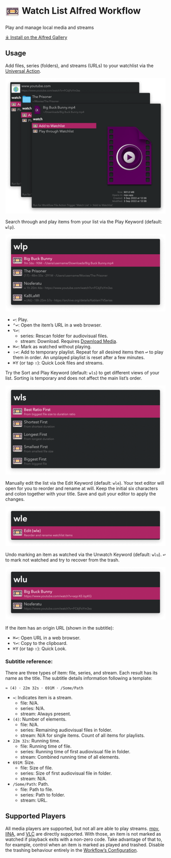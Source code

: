 # <img src='Workflow/icon.png' width='45' align='center' alt='icon'> Watch List Alfred Workflow

Play and manage local media and streams

<a href='https://alfred.app/workflows/vitor/watch-list'>⤓ Install on the Alfred Gallery</a>

## Usage

Add files, series (folders), and streams (URLs) to your watchlist via the [Universal Action](https://www.alfredapp.com/help/features/universal-actions/).

![Universal action for adding to watchlist](Workflow/images/about/ua.png)

Search through and play items from your list via the Play Keyword (default: `wlp`).

![Showing items to play](Workflow/images/about/wlp.png)

* <kbd>↩&#xFE0E;</kbd>: Play.
* <kbd>⌃</kbd><kbd>↩&#xFE0E;</kbd>: Open the item’s URL in a web browser.
* <kbd>⌥</kbd><kbd>↩&#xFE0E;</kbd>:
    * series: Rescan folder for audiovisual files.
    * stream: Download. Requires [Download Media](https://alfred.app/workflows/vitor/download-media/).
* <kbd>⌘</kbd><kbd>↩&#xFE0E;</kbd>: Mark as watched without playing.
* <kbd>⇧</kbd><kbd>↩&#xFE0E;</kbd>: Add to temporary playlist. Repeat for all desired items then <kbd>↩&#xFE0E;</kbd> to play them in order. An unplayed playlist is reset after a few minutes.
* <kbd>⌘</kbd><kbd>Y</kbd> (or tap <kbd>⇧</kbd>): Quick Look files and streams.

Try the Sort and Play Keyword (default: `wls`) to get different views of your list. Sorting is temporary and does not affect the main list’s order.

![Showing sort options](Workflow/images/about/wls.png)

Manually edit the list via the Edit Keyword (default: `wle`). Your text editor will open for you to reorder and rename at will. Keep the initial six characters and colon together with your title. Save and quit your editor to apply the changes.

![Edit list](Workflow/images/about/wle.png)

Undo marking an item as watched via the Unwatch Keyword (default: `wlu`). <kbd>↩&#xFE0E;</kbd> to mark not watched and try to recover from the trash.

![Showing watched items](Workflow/images/about/wlu.png)

If the item has an origin URL (shown in the subtitle):

* <kbd>⌘</kbd><kbd>↩&#xFE0E;</kbd>: Open URL in a web browser.
* <kbd>⌥</kbd><kbd>↩&#xFE0E;</kbd>: Copy to the clipboard.
* <kbd>⌘</kbd><kbd>Y</kbd> (or tap <kbd>⇧</kbd>): Quick Look.

### Subtitle reference:

There are three types of item: file, series, and stream. Each result has its name as the title. The subtitle details information following a template:

```
≈ (4) 𐄁 22m 32s 𐄁 691M 𐄁 /Some/Path
```

* `≈`: Indicates item is a stream.
    * file: N/A.
    * series: N/A.
    * stream: Always present.
* `(4)`: Number of elements.
    * file: N/A.
    * series: Remaining audiovisual files in folder.
    * stream: N/A for single items. Count of all items for playlists.
* `22m 32s`: Running time.
    * file: Running time of file.
    * series: Running time of first audiovisual file in folder.
    * stream: Combined running time of all elements.
* `691M`: Size.
    * file: Size of file.
    * series: Size of first audiovisual file in folder.
    * stream: N/A.
* `/Some/Path`: Path.
    * file: Path to file.
    * series: Path to folder.
    * stream: URL.

## Supported Players

All media players are supported, but not all are able to play streams. [mpv](http://mpv.io/), [IINA](https://lhc70000.github.io/iina/), and [VLC](http://www.videolan.org/vlc/index.html) are directly supported. With those, an item is not marked as watched if playback exits with a non-zero code. Take advantage of that to, for example, control when an item is marked as played and trashed. Disable the trashing behaviour entirely in the [Workflow’s Configuration](https://www.alfredapp.com/help/workflows/user-configuration/).
